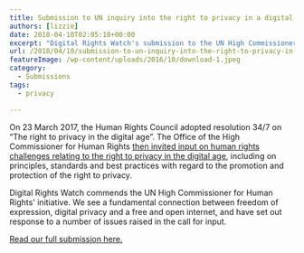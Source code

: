 ```yaml
---
title: Submission to UN inquiry into the right to privacy in a digital age
authors: [lizzie]
date: 2018-04-10T02:05:18+00:00
excerpt: "Digital Rights Watch's submission to the UN High Commissioner for Human Rights' inquiry into human rights challenges relating to the right to privacy in the digital age."
url: /2018/04/10/submission-to-un-inquiry-into-the-right-to-privacy-in-a-digital-age/
featureImage: /wp-content/uploads/2016/10/download-1.jpeg
category:
  - Submissions
tags:
  - privacy

---
```

<p class="p1">
  On 23 March 2017, the Human Rights Council adopted resolution 34/7 on &#8220;The right to privacy in the digital age&#8221;. The Office of the High Commissioner for Human Rights <a href="http://www.ohchr.org/EN/Issues/DigitalAge/Pages/ReportPrivacy.aspx">then invited input on human rights challenges relating to the right to privacy in the digital age</a>, including on principles, standards and best practices with regard to the promotion and protection of the right to privacy.
</p>

<p class="p1">
  Digital Rights Watch commends the UN High Commissioner for Human Rights' initiative. We see a fundamental connection between freedom of expression, digital privacy and a free and open internet, and have set out response to a number of issues raised in the call for input.
</p>

[Read our full submission here.][1]

 [1]: /wp-content/uploads/2018/04/DRW-Submission-OHCHR-right-to-privacy-in-the-digital-age.pdf
